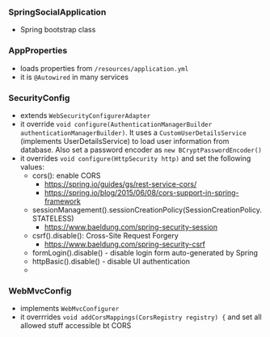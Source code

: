### SpringSocialApplication

- Spring bootstrap class

### AppProperties

- loads properties from ```/resources/application.yml```
- it is ```@Autowired``` in many services

### SecurityConfig

- extends ```WebSecurityConfigurerAdapter```
- it override ```void configure(AuthenticationManagerBuilder authenticationManagerBuilder)```. It uses a ```CustomUserDetailsService``` (implements UserDetailsService) to load user information from database. Also set a password encoder as ```new BCryptPasswordEncoder()```
- it overrides ```void configure(HttpSecurity http)``` and set the following values:
  - cors(): enable CORS 
    - https://spring.io/guides/gs/rest-service-cors/ 
    - https://spring.io/blog/2015/06/08/cors-support-in-spring-framework
  - sessionManagement().sessionCreationPolicy(SessionCreationPolicy.STATELESS) 
    - https://www.baeldung.com/spring-security-session
  - csrf().disable(): Cross-Site Request Forgery 
    - https://www.baeldung.com/spring-security-csrf
  - formLogin().disable() - disable login form auto-generated by Spring
  - httpBasic().disable() - disable UI authentication 
  - 
  
### WebMvcConfig
  
  - implements ```WebMvcConfigurer```
  - it overrrides ```void addCorsMappings(CorsRegistry registry) {``` and set all allowed stuff accessible bt CORS
